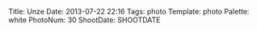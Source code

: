 Title: Unze
Date: 2013-07-22 22:16
Tags: photo
Template: photo
Palette: white
PhotoNum: 30
ShootDate: SHOOTDATE
